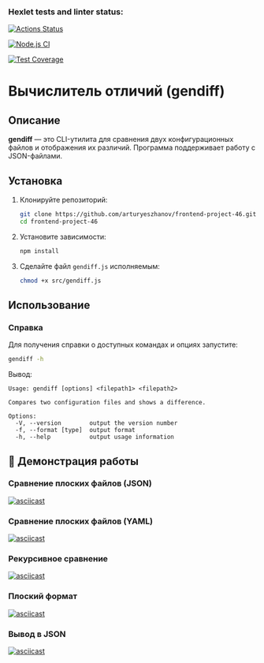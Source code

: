 ### Hexlet tests and linter status:
[![Actions Status](https://github.com/arturyeszhanov/frontend-project-46/actions/workflows/hexlet-check.yml/badge.svg)](https://github.com/arturyeszhanov/frontend-project-46/actions)

[![Node.js CI](https://github.com/arturyeszhanov/frontend-project-46/actions/workflows/nodejs.yml/badge.svg)](https://github.com/arturyeszhanov/frontend-project-46/actions)

[![Test Coverage](https://api.codeclimate.com/v1/badges/639d3e76f1b8874c925d/test_coverage)](https://codeclimate.com/github/arturyeszhanov/frontend-project-46/test_coverage)



# Вычислитель отличий (gendiff)

## Описание
**gendiff** — это CLI-утилита для сравнения двух конфигурационных файлов и отображения их различий. Программа поддерживает работу с JSON-файлами.

## Установка

1. Клонируйте репозиторий:
   ```sh
   git clone https://github.com/arturyeszhanov/frontend-project-46.git
   cd frontend-project-46
   ```
2. Установите зависимости:
   ```sh
   npm install
   ```
3. Сделайте файл `gendiff.js` исполняемым:
   ```sh
   chmod +x src/gendiff.js
   ```

## Использование

### Справка
Для получения справки о доступных командах и опциях запустите:
```sh
gendiff -h
```
Вывод:
```
Usage: gendiff [options] <filepath1> <filepath2>

Compares two configuration files and shows a difference.

Options:
  -V, --version        output the version number
  -f, --format [type]  output format
  -h, --help           output usage information
```

## 📌 Демонстрация работы
### Сравнение плоских файлов (JSON)
[![asciicast](https://asciinema.org/a/gKDzFxQ2vJJUlSNerhrglQGGz.svg)](https://asciinema.org/a/gKDzFxQ2vJJUlSNerhrglQGGz)

### Сравнение плоских файлов (YAML)
[![asciicast](https://asciinema.org/a/1WoQKVL6P8eGfUd6x2qBE1qHg.svg)](https://asciinema.org/a/1WoQKVL6P8eGfUd6x2qBE1qHg)

### Рекурсивное сравнение
[![asciicast](https://asciinema.org/a/fJFvbT5qTOSvHtyhJU8DfoKGD.svg)](https://asciinema.org/a/fJFvbT5qTOSvHtyhJU8DfoKGD)

### Плоский формат
[![asciicast](https://asciinema.org/a/cFyKdNqiov6qmVBu9ly1J12rg.svg)](https://asciinema.org/a/cFyKdNqiov6qmVBu9ly1J12rg)

### Вывод в JSON
[![asciicast](https://asciinema.org/a/RG5TZBReDD3Wpz1cx69UV0ntd.svg)](https://asciinema.org/a/RG5TZBReDD3Wpz1cx69UV0ntd)